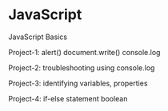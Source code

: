 # JavaScript
JavaScript Basics 

Project-1:
alert() 
document.write() 
console.log

Project-2:
troubleshooting using console.log

Project-3:
identifying variables,
properties

Project-4:
if-else statement
boolean